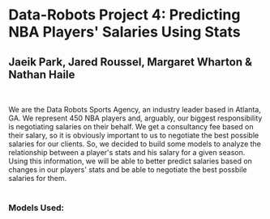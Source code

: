 # Data-Robots Project 4: Predicting NBA Players' Salaries Using Stats <br/> 
<h2>Jaeik Park, Jared Roussel, Margaret Wharton & Nathan Haile</h2> <br/>

We are the Data Robots Sports Agency, an industry leader based in Atlanta, GA. We represent 450 NBA players and, arguably, our biggest responsibility is negotiating salaries on their behalf. We get a consultancy fee based on their salary, so it is obviously important to us to negotiate the best possible salaries for our clients. So, we decided to build some models to analyze the relationship between a player's stats and his salary for a given season. Using this information, we will be able to better predict salaries based on changes in our players' stats and be able to negotiate the best possbile salaries for them. <br/> <br/>

<h3>Models Used:<br/>
  
